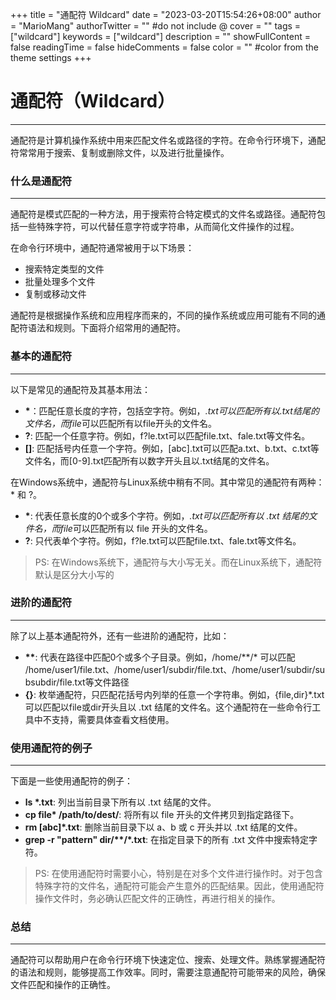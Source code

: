 +++
title = "通配符 Wildcard"
date = "2023-03-20T15:54:26+08:00"
author = "MarioMang"
authorTwitter = "" #do not include @
cover = ""
tags = ["wildcard"]
keywords = ["wildcard"]
description = ""
showFullContent = false
readingTime = false
hideComments = false
color = "" #color from the theme settings
+++

# 通配符（Wildcard）
---
通配符是计算机操作系统中用来匹配文件名或路径的字符。在命令行环境下，通配符常常用于搜索、复制或删除文件，以及进行批量操作。

### 什么是通配符
---
通配符是模式匹配的一种方法，用于搜索符合特定模式的文件名或路径。通配符包括一些特殊字符，可以代替任意字符或字符串，从而简化文件操作的过程。

在命令行环境中，通配符通常被用于以下场景：
* 搜索特定类型的文件
* 批量处理多个文件
* 复制或移动文件

通配符是根据操作系统和应用程序而来的，不同的操作系统或应用可能有不同的通配符语法和规则。下面将介绍常用的通配符。

### 基本的通配符
---
以下是常见的通配符及其基本用法：
* __\*__：匹配任意长度的字符，包括空字符。例如，*.txt可以匹配所有以.txt结尾的文件名，而file*可以匹配所有以file开头的文件名。
* __?__: 匹配一个任意字符。例如，f?le.txt可以匹配file.txt、fale.txt等文件名。
* __[]__: 匹配括号内任意一个字符。例如，[abc].txt可以匹配a.txt、b.txt、c.txt等文件名，而[0-9].txt匹配所有以数字开头且以.txt结尾的文件名。

在Windows系统中，通配符与Linux系统中稍有不同。其中常见的通配符有两种：* 和 ?。

* __\*__: 代表任意长度的0个或多个字符。例如，*.txt可以匹配所有以 .txt 结尾的文件名，而file*可以匹配所有以 file 开头的文件名。
* __?__: 只代表单个字符。例如，f?le.txt可以匹配file.txt、fale.txt等文件名。

> PS: 在Windows系统下，通配符与大小写无关。而在Linux系统下，通配符默认是区分大小写的

### 进阶的通配符
--- 
除了以上基本通配符外，还有一些进阶的通配符，比如：
* __\*\*__: 代表在路径中匹配0个或多个子目录。例如，/home/**/* 可以匹配  
  /home/user1/file.txt、/home/user1/subdir/file.txt、/home/user1/subdir/subsubdir/file.txt等文件路径
* __{}__: 枚举通配符，只匹配花括号内列举的任意一个字符串。例如，{file,dir}*.txt可以匹配以file或dir开头且以 .txt 结尾的文件名。这个通配符在一些命令行工具中不支持，需要具体查看文档使用。

### 使用通配符的例子
---

下面是一些使用通配符的例子：
* __ls *.txt__: 列出当前目录下所有以 .txt 结尾的文件。
* __cp file* /path/to/dest/__: 将所有以 file 开头的文件拷贝到指定路径下。
* __rm [abc]*.txt__: 删除当前目录下以 a、b 或 c 开头并以 .txt 结尾的文件。
* __grep -r "pattern" dir/**/*.txt__: 在指定目录下的所有 .txt 文件中搜索特定字符。

> PS: 在使用通配符时需要小心，特别是在对多个文件进行操作时。对于包含特殊字符的文件名，通配符可能会产生意外的匹配结果。因此，使用通配符操作文件时，务必确认匹配文件的正确性，再进行相关的操作。

### 总结
--- 
通配符可以帮助用户在命令行环境下快速定位、搜索、处理文件。熟练掌握通配符的语法和规则，能够提高工作效率。同时，需要注意通配符可能带来的风险，确保文件匹配和操作的正确性。
